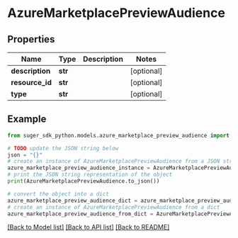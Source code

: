 # AzureMarketplacePreviewAudience


## Properties

Name | Type | Description | Notes
------------ | ------------- | ------------- | -------------
**description** | **str** |  | [optional] 
**resource_id** | **str** |  | [optional] 
**type** | **str** |  | [optional] 

## Example

```python
from suger_sdk_python.models.azure_marketplace_preview_audience import AzureMarketplacePreviewAudience

# TODO update the JSON string below
json = "{}"
# create an instance of AzureMarketplacePreviewAudience from a JSON string
azure_marketplace_preview_audience_instance = AzureMarketplacePreviewAudience.from_json(json)
# print the JSON string representation of the object
print(AzureMarketplacePreviewAudience.to_json())

# convert the object into a dict
azure_marketplace_preview_audience_dict = azure_marketplace_preview_audience_instance.to_dict()
# create an instance of AzureMarketplacePreviewAudience from a dict
azure_marketplace_preview_audience_from_dict = AzureMarketplacePreviewAudience.from_dict(azure_marketplace_preview_audience_dict)
```
[[Back to Model list]](../README.md#documentation-for-models) [[Back to API list]](../README.md#documentation-for-api-endpoints) [[Back to README]](../README.md)


